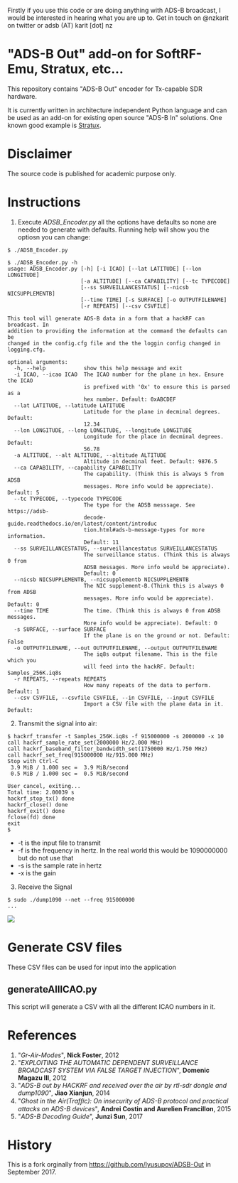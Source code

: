 Firstly if you use this code or are doing anything with ADS-B broadcast, I would be interested in hearing what you are up to. Get in touch on @nzkarit on twitter or adsb (AT) karit [dot] nz

# "ADS-B Out" add-on for SoftRF-Emu, Stratux, etc...

This repository contains "ADS-B Out" encoder for Tx-capable SDR hardware.

It is currently written in architecture independent Python language and can be used as an add-on for existing
open source "ADS-B In" solutions. One known good example is [Stratux](https://github.com/cyoung/stratux).

# Disclaimer
The source code is published for academic purpose only.

# Instructions
1. Execute *ADSB_Encoder.py* all the options have defaults so none are needed to generate with defaults. Running help will show you the optiosn you can change:
```
$ ./ADSB_Encoder.py

$ ./ADSB_Encoder.py -h
usage: ADSB_Encoder.py [-h] [-i ICAO] [--lat LATITUDE] [--lon LONGITUDE]
                       [-a ALTITUDE] [--ca CAPABILITY] [--tc TYPECODE]
                       [--ss SURVEILLANCESTATUS] [--nicsb NICSUPPLEMENTB]
                       [--time TIME] [-s SURFACE] [-o OUTPUTFILENAME]
                       [-r REPEATS] [--csv CSVFILE]

This tool will generate ADS-B data in a form that a hackRF can broadcast. In
addition to providing the information at the command the defaults can be
changed in the config.cfg file and the the loggin config changed in
logging.cfg.

optional arguments:
  -h, --help            show this help message and exit
  -i ICAO, --icao ICAO  The ICAO number for the plane in hex. Ensure the ICAO
                        is prefixed with '0x' to ensure this is parsed as a
                        hex number. Default: 0xABCDEF
  --lat LATITUDE, --latitude LATITUDE
                        Latitude for the plane in decminal degrees. Default:
                        12.34
  --lon LONGITUDE, --long LONGITUDE, --longitude LONGITUDE
                        Longitude for the place in decminal degrees. Default:
                        56.78
  -a ALTITUDE, --alt ALTITUDE, --altitude ALTITUDE
                        Altitude in decminal feet. Default: 9876.5
  --ca CAPABILITY, --capability CAPABILITY
                        The capability. (Think this is always 5 from ADSB
                        messages. More info would be appreciate). Default: 5
  --tc TYPECODE, --typecode TYPECODE
                        The type for the ADSB messsage. See https://adsb-
                        decode-guide.readthedocs.io/en/latest/content/introduc
                        tion.html#ads-b-message-types for more information.
                        Default: 11
  --ss SURVEILLANCESTATUS, --surveillancestatus SURVEILLANCESTATUS
                        The surveillance status. (Think this is always 0 from
                        ADSB messages. More info would be appreciate).
                        Default: 0
  --nicsb NICSUPPLEMENTB, --nicsupplementb NICSUPPLEMENTB
                        The NIC supplement-B.(Think this is always 0 from ADSB
                        messages. More info would be appreciate). Default: 0
  --time TIME           The time. (Think this is always 0 from ADSB messages.
                        More info would be appreciate). Default: 0
  -s SURFACE, --surface SURFACE
                        If the plane is on the ground or not. Default: False
  -o OUTPUTFILENAME, --out OUTPUTFILENAME, --output OUTPUTFILENAME
                        The iq8s output filename. This is the file which you
                        will feed into the hackRF. Default: Samples_256K.iq8s
  -r REPEATS, --repeats REPEATS
                        How many repeats of the data to perform. Default: 1
  --csv CSVFILE, --csvfile CSVFILE, --in CSVFILE, --input CSVFILE
                        Import a CSV file with the plane data in it. Default:

```
2. Transmit the signal into air:
```
$ hackrf_transfer -t Samples_256K.iq8s -f 915000000 -s 2000000 -x 10
call hackrf_sample_rate_set(2000000 Hz/2.000 MHz)
call hackrf_baseband_filter_bandwidth_set(1750000 Hz/1.750 MHz)
call hackrf_set_freq(915000000 Hz/915.000 MHz)
Stop with Ctrl-C
 3.9 MiB / 1.000 sec =  3.9 MiB/second
 0.5 MiB / 1.000 sec =  0.5 MiB/second

User cancel, exiting...
Total time: 2.00039 s
hackrf_stop_tx() done
hackrf_close() done
hackrf_exit() done
fclose(fd) done
exit
$
```
 * -t is the input file to transmit
 * -f is the frequency in hertz. In the real world this would be 1090000000 but do not use that
 * -s is the sample rate in hertz
 * -x is the gain
3. Receive the Signal
```
$ sudo ./dump1090 --net --freq 915000000
...
```
![](https://github.com/lyusupov/ADSB-Out/raw/master/documents/images/dump1090.JPG)

# Generate CSV files
These CSV files can be used for input into the application
## generateAllICAO.py
This script will generate a CSV with all the different ICAO numbers in it.

# References
1. "*Gr-Air-Modes*", **Nick Foster**, 2012
2. "*EXPLOITING THE AUTOMATIC DEPENDENT SURVEILLANCE BROADCAST SYSTEM VIA FALSE TARGET INJECTION*", **Domenic Magazu III**, 2012
3. "*ADS-B out by HACKRF and received over the air by rtl-sdr dongle and dump1090*", **Jiao Xianjun**, 2014
4. "*Ghost in the Air(Trafﬁc): On insecurity of ADS-B protocol and practical attacks on ADS-B devices*", **Andrei Costin and Aurelien Francillon**, 2015
5. "*ADS-B Decoding Guide*", **Junzi Sun**, 2017

# History
This is a fork orginally from https://github.com/lyusupov/ADSB-Out in September 2017. 
